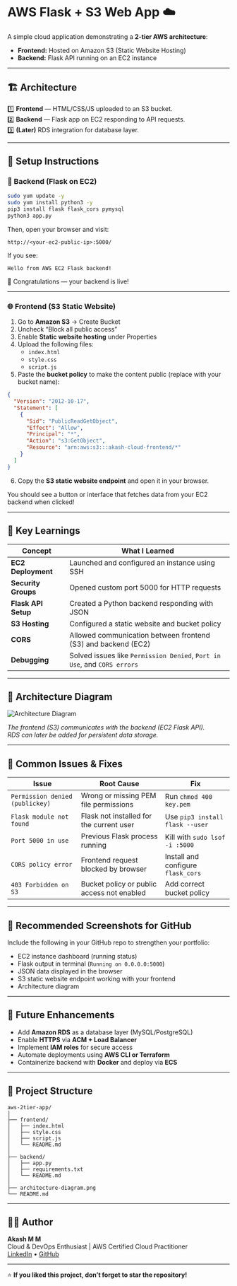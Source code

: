 # AWS Flask + S3 Web App ☁️

A simple cloud application demonstrating a **2-tier AWS architecture**:
- **Frontend:** Hosted on Amazon S3 (Static Website Hosting)
- **Backend:** Flask API running on an EC2 instance

---

## 🏗️ Architecture

1️⃣ **Frontend** — HTML/CSS/JS uploaded to an S3 bucket.  
2️⃣ **Backend** — Flask app on EC2 responding to API requests.  
3️⃣ **(Later)** RDS integration for database layer.

---

## 🚀 Setup Instructions

### 🧩 Backend (Flask on EC2)
```bash
sudo yum update -y
sudo yum install python3 -y
pip3 install flask flask_cors pymysql
python3 app.py
```

Then, open your browser and visit:

```
http://<your-ec2-public-ip>:5000/
```

If you see:
```
Hello from AWS EC2 Flask backend!
```
🎉 Congratulations — your backend is live!

---

### 🌐 Frontend (S3 Static Website)
1. Go to **Amazon S3** → Create Bucket  
2. Uncheck “Block all public access”  
3. Enable **Static website hosting** under Properties  
4. Upload the following files:
   - `index.html`
   - `style.css`
   - `script.js`
5. Paste the **bucket policy** to make the content public (replace with your bucket name):

```json
{
  "Version": "2012-10-17",
  "Statement": [
    {
      "Sid": "PublicReadGetObject",
      "Effect": "Allow",
      "Principal": "*",
      "Action": "s3:GetObject",
      "Resource": "arn:aws:s3:::akash-cloud-frontend/*"
    }
  ]
}
```

6. Copy the **S3 static website endpoint** and open it in your browser.

You should see a button or interface that fetches data from your EC2 backend when clicked!

---

## 🧠 Key Learnings

| Concept | What I Learned |
|----------|----------------|
| **EC2 Deployment** | Launched and configured an instance using SSH |
| **Security Groups** | Opened custom port 5000 for HTTP requests |
| **Flask API Setup** | Created a Python backend responding with JSON |
| **S3 Hosting** | Configured a static website and bucket policy |
| **CORS** | Allowed communication between frontend (S3) and backend (EC2) |
| **Debugging** | Solved issues like `Permission Denied`, `Port in Use`, and `CORS errors` |

---

## 🧩 Architecture Diagram

![Architecture Diagram](architecture-diagram.png)

_The frontend (S3) communicates with the backend (EC2 Flask API).  
RDS can later be added for persistent data storage._

---

## 🐞 Common Issues & Fixes

| Issue | Root Cause | Fix |
|--------|-------------|-----|
| `Permission denied (publickey)` | Wrong or missing PEM file permissions | Run `chmod 400 key.pem` |
| `Flask module not found` | Flask not installed for the current user | Use `pip3 install flask --user` |
| `Port 5000 in use` | Previous Flask process running | Kill with `sudo lsof -i :5000` |
| `CORS policy error` | Frontend request blocked by browser | Install and configure `flask_cors` |
| `403 Forbidden on S3` | Bucket policy or public access not enabled | Add correct bucket policy |

---

## 📸 Recommended Screenshots for GitHub

Include the following in your GitHub repo to strengthen your portfolio:
- EC2 instance dashboard (running status)
- Flask output in terminal (`Running on 0.0.0.0:5000`)
- JSON data displayed in the browser
- S3 static website endpoint working with your frontend
- Architecture diagram

---

## 🧱 Future Enhancements
- Add **Amazon RDS** as a database layer (MySQL/PostgreSQL)
- Enable **HTTPS** via **ACM + Load Balancer**
- Implement **IAM roles** for secure access
- Automate deployments using **AWS CLI or Terraform**
- Containerize backend with **Docker** and deploy via **ECS**

---

## 📂 Project Structure
```
aws-2tier-app/
│
├── frontend/
│   ├── index.html
│   ├── style.css
│   ├── script.js
│   └── README.md
│
├── backend/
│   ├── app.py
│   ├── requirements.txt
│   └── README.md
│
├── architecture-diagram.png
└── README.md
```

---

## 👨‍💻 Author

**Akash M M**  
Cloud & DevOps Enthusiast | AWS Certified Cloud Practitioner  
[LinkedIn](www.linkedin.com/in/akashmm2004) • [GitHub](www.github.com/Akashmm887)

---

⭐ **If you liked this project, don’t forget to star the repository!**